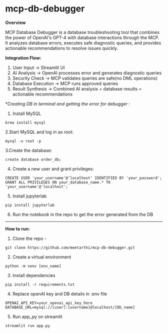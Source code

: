 # mcp-db-debugger

**Overview**

MCP Database Debugger is a database troubleshooting tool that combines the power of OpenAI's GPT-4 with database interactions through the MCP. It analyzes database errors, executes safe diagnostic queries, and provides actionable recommendations to resolve issues quickly.

**Integration Flow:**

1. User Input → Streamlit UI
2. AI Analysis → OpenAI processes error and generates diagnostic queries
3. Security Check → MCP validates queries are safe(no DML operations)
4. Database Execution → MCP runs approved queries
5. Result Synthesis → Combined AI analysis + database results = actionable recommendations



**Creating DB in terminal and getting the error for debugger :*

1. Install MySQL

 ```
brew install mysql 
 ```

2.Start MySQL and log in as root:

```
mysql -u root -p
```

3.Create the database:

```
create database order_db;
```

4. Create a new user and grant privileges:

```
CREATE USER 'your_username'@'localhost' IDENTIFIED BY 'your_password';
GRANT ALL PRIVILEGES ON your_database_name.* TO 'your_username'@'localhost';
```

5. Install jupyterlab

```
pip install jupyterlab
```

6. Run the notebook in the repo to get the error generated from the DB

---------------------

**How to run:**
1. Clone the repo -

```
git clone https://github.com/meetarthi/mcp-db-debugger.git
```

2. Create a virtual environment 

```
python -m venv [env_name]
```

3. Install dependencies

```
pip install -r requirements.txt
```

4. Replace openAI key and DB details in .env file

```
OPENAI_API_KEY=your_openai_api_key_here
DATABASE_URL=mysql://[user]:[username]@localhost/[Db_name]
```

5. Run app_py on streamlit

```
streamlit run app.py
```

